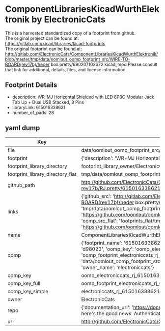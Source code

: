 # ComponentLibrariesKicadWurthElektronik by ElectronicCats  
This is a harvested standardized copy of a footprint from github.  
The original project can be found at:  
https://gitlab.com/kicad/libraries/kicad-footprints  
The original footprint can be found at:
http://gitlab.com/ElectronicCats/ComponentLibrariesKicadWurthElektronik/blob/master/tmp/data/oomlout_oomp_footprint_src/WIRE-TO-BOARD(rev17b)/heder box.pretty/690207102672.kicad_mod
Please consult that link for additional, details, files, and license information.  
## Footprint Details
* description: WR-MJ Horizontal Shielded with LED 8P8C Modular Jack Tab Up + Dual USB Stacked, 8 Pins  
* libraryLink: 615016338621  
* number_of_pads: 28  
## yaml dump  
| Key | Value |  
| --- | --- |  
| file | data/oomlout_oomp_footprint_src/ComponentLibrariesKicadWurthElektronik/INPUT_OUTPUT_CONNECTORS-rev17b/RJ.pretty/615016338621.kicad_mod |  
| footprint | {'description': 'WR-MJ Horizontal Shielded with LED 8P8C Modular Jack Tab Up + Dual USB Stacked, 8 Pins', 'libraryLink': '615016338621', 'number_of_pads': 28} |  
| footprint_library_directory | footprint_library_owner/ElectronicCats_ComponentLibrariesKicadWurthElektronik |  
| footprint_library_directory_flat | tmp/data/oomlout_oomp_footprint_src/footprints_flat/electroniccats_rj_615016338621/working |  
| github_path | http://github.com/ElectronicCats/ComponentLibrariesKicadWurthElektronik/blob/master/tmp/data/oomlout_oomp_footprint_src/INPUT_OUTPUT_CONNECTORS-rev17b/RJ.pretty/615016338621.kicad_mod |  
| links | {'github_src': 'http://gitlab.com/ElectronicCats/ComponentLibrariesKicadWurthElektronik/blob/master/tmp/data/oomlout_oomp_footprint_src/WIRE-TO-BOARD(rev17b)/heder box.pretty/690207102672.kicad_mod', 'github_src_repo': 'https://gitlab.com/kicad/libraries/kicad-footprints', 'oomp_bot': 'tmp/data/oomlout_oomp_footprint_src/footprints/electroniccats_rj_615016338621/working', 'oomp_bot_github': 'https://github.com/oomlout/oomlout_oomp_footprint_bot/tree/main/tmp/data/oomlout_oomp_footprint_src/footprints/electroniccats_rj_615016338621/working', 'oomp_src_flat': 'footprints_flat/tmp/data/oomlout_oomp_footprint_src/footprints_flat/electroniccats_rj_615016338621/working', 'oomp_src_flat_github': 'https://github.com/oomlout/oomlout_oomp_footprint_src/tree/main/tmp/data/oomlout_oomp_footprint_src/footprints_flat/electroniccats_rj_615016338621/working'} |  
| name | ComponentLibrariesKicadWurthElektronik |  
| oomp | {'footprint_name': '615016338621', 'library_name': 'rj', 'md5': 'd980232ab8aad904a454d99856c42340', 'md5_10': 'd980232ab8', 'md5_5': 'd9802', 'md5_6': 'd98023', 'oomp_key': 'oomp_electroniccats_rj_615016338621', 'oomp_key_extra': 'oomp_footprint_electroniccats_rj_615016338621', 'oomp_key_full': 'oomp_footprint_electroniccats_rj_615016338621_d98023', 'oomp_key_simple': 'electroniccats_rj_615016338621', 'original_filename': 'data/oomlout_oomp_footprint_src/ComponentLibrariesKicadWurthElektronik/INPUT_OUTPUT_CONNECTORS-rev17b/RJ.pretty/615016338621.kicad_mod', 'owner_name': 'electroniccats'} |  
| oomp_key | oomp_electroniccats_rj_615016338621 |  
| oomp_key_full | oomp_footprint_electroniccats_rj_615016338621 |  
| oomp_key_simple | electroniccats_rj_615016338621 |  
| owner | ElectronicCats |  
| repo | {'documentation_url': 'https://docs.github.com/rest/overview/resources-in-the-rest-api#rate-limiting', 'message': "API rate limit exceeded for 84.66.142.224. (But here's the good news: Authenticated requests get a higher rate limit. Check out the documentation for more details.)"} |  
| url | http://github.com/ElectronicCats/ComponentLibrariesKicadWurthElektronik |  

